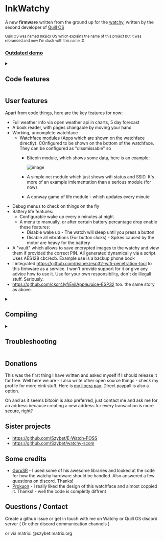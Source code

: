 # InkWatchy
A new **firmware** written  from the ground up for the [watchy](https://watchy.sqfmi.com/), written by the second developer of [Quill OS](https://github.com/Quill-OS/quill) 

<sub>Quill OS was named InkBox OS which explains the name of this project but it was rebranded and now I'm stuck with this name :D</sub>

### [Outdated demo](https://www.youtube.com/watch?v=gFOCqalJidQ)

<details> 
<summary><h2>Code features</h2></summary>

It doesn't use the watchy sub-class but it uses the same libraries. With that in mind, those are further diffrences from other firmwares:
<sub>Every small text is a reason why I was mad enough to rewrite everything myself...</sub>
- It's splitted into files and folders <sub>In my opinion a file that has 5k lines is heresy</sub>
- It's function - not object based for the reason above and to make it easier for beginners to use
- It uses free rtos tasks where needed
- All resources like images, fonts, books are converted into variables dynamically via scripts. Editing images, changing font spacing is just one click. <sub>I can't believe I was the first to make this that way</sub>
- The Ui is dynamically written. There are functions to do it eassly. Adding a new menu is just a few lines for example<sub>It's not just a collection of drawBitmap</sub>
- It has a "manager" and design for various apps to run eassly
- Has logs via serial. They can be disabled that they don't get compiled with changing one define - and the code doesn't look bad because it's a macro. Amazing <sub>Yea, this is a feature compared to other ones I have looked at</sub>
- Uses libraries instead of pure calls to NTP or open weather
- Many configurable values via defines in config.h
- Many debugging tools in config.h
- Most UI is rendered only when needed / values it's showing changed. Good for battery life
- <sub> Proper variable naming and camelCase everywhere</sub>

</details>

## User features
Apart from code things, here are the key features for now:
- Full weather info via open weather api in charts, 5 day forecast
- A book reader, with pages changable by moving your hand
- Working, uncomplete watchface
   - Watchface modules (Apps which are shown on the watchface directly). COnfigured to be shown on the bottom of the watchface. They can be configured as "dissmissable" so
      - Bitcoin module, which shows some data, here is an example:
        
        ![image](https://github.com/Szybet/InkWatchy/assets/53944559/01a01c95-f797-44e5-aac1-7a8f9458c5a6)
      - A simple net module which just shows wifi status and SSID. It's more of an example imlementation than a serious module (for now)
      - A conway game of life module - which updates every minute
- Debug menus to check on things on the fly
- Battery life features:
   - Configurable wake up every x minutes at night
   - A menu to manually, or after certain battery percantage drop enable these features:
      - Disable wake up - The watch will sleep until you press a button
      - Disable all vibrations (For button clicks) - Spikes caused by the motor are heavy for the battery
- A "vault" which allows to save encrypted images to the watchy and view them if provided the correct PIN. All generated dynamically via a script. Uses AES128 cbc/ecb. Example use is a backup phone book
- I integrated https://github.com/risinek/esp32-wifi-penetration-tool to this firmware as a service. I won't provide support for it or give any advice how to use it. Use for your own responsibility, don't do illegall stuff. Seriously.
- https://github.com/ckcr4lyf/EvilAppleJuice-ESP32 too. the same story as above.

<details> 
<summary><h2>Compiling</h2></summary>
   
1. Read `platformio.ini` and choose your env. Don't use the default one for reasons. You propably want to select the `min` one. Remember to do that too if you use platformio on the terminal. Select the platformio env before running `generate.sh`. If you are not using vscode, you will need to set `PLATFORMIO_ENV_NAME` as I can't detect it without vscode. You will be prompted for that anyway
2. You need to run the `generate.sh` in the `resources` folder. As mentioned before it will convert images and fonts on the fly to header files
   - Run it from the same directory it is placed in via, for example `cd resources && ./generate.sh`
   - Look at the output if you need to install any packages - for debian you will be asked a few times for sudo, it should work automatically. Feel free too contribute for other distros
      - Don't assumie pio will download them. no.
   - Version 6.9.11-60 of ImageMagick (`convert` command) doesn't work, gives black squares as a result. Version 7.1.1-27 works for me. On debian as mentioned the script will try to overwrite it using an appimage
   - You need also `xxd`, newer is better
   - For more dependiecies look at `resources/other/packages.sh`
3. After running `generate.sh`, it will create your personal config files. After that you can adjust values in `config.h` and `confidential.h` (in `src/defines/` directory) to your needs. **DO NOT EDIT ANYTHING IN TEMPLATES DIRECTORY. IT WILL DO NOTHING :(** 
   - DEBUG and various other debugging options are helpfull to debug things but eat battery. On the final compilation disable them
   - To enable all bitcoin data, you need a coinlib api key. If you can't create an account there because of no verification email, just create an account directly with google. I have already emailed them about the issue. If no api key is supplied, It will only show the block clock.
4. For further details and for usage instructions, go to the [wiki](https://github.com/Szybet/InkWatchy/wiki)

**Also latest stable commit: 01a3a0b68ac89ac11cbf13b9c2fe7c355e409229** Go back to it if you encounter problems. It's also possible this commit is the latest commit in this repo
<!-- **Also latest stable commit: None** Go back to it if you encounter problems. It's also possible this commit is the latest commit in this repo -->

<details> 
<summary><h2>Updating the firmware to a newer commit</h2></summary>

To update the firmware to a newer commit:
- pull the repo obviously
- Update your `config.h` and `confidential.h`:
   - Use a diff tool and update the files with the new values
   - Or if you don't care about your changes or didn't changed anything, just delete the files. The next step will regenerate them. Deleting one of them will update both of them. Update the scripts if you don't want this to work like that
- Run Generate resources once more, to generate new fonts & images
- Compile. If there are any compile errors referencing and "undefined" value, contact me. I might have forgot to update the template file

</details>

<details> 
<summary><h2>So you are a interested developer?</h2></summary>

Some informations which you could find helpfull:
- Feel free to ask questions
- For writing your own watchface you could just modify watchFaceDraw.cpp file. If you write one, You can make it turn on off via config.h and merge it to the main repo :D
- Submodules are written relatively to the main coordinate so you can eassly move them arround, but the original size must remain. Or you can not implement them at all too
- I listed many things in `Code features` that make my code *good*. But as the project expanded and my brain failed from time to time because coding at 2 is actually a bad idea, there are some things that even I know about that are bad:
   - Submodules should be pure OOP and not retarded OOP structures.
 
They need to be ramede, so before you touch it, repair them or I will do it

 Obiously feel free to complain and even help!

</details>

</details>


<details> 
<summary><h2>Troubleshooting</h2></summary>
   
### Your newly uploaded firmware looks like this?
![image](https://github.com/Szybet/InkWatchy/assets/53944559/c2424301-219d-41b3-9bef-9d2cc47a2fd4)
- Your image magick (`convert` command) is too old. Check the compilation section once again. If you want, contribute support for you distro / clear bugs to help me make this issue appear less

</details>

## Donations
This was the first thing I have written and asked myself if I should release it for free. Well here we are - I also write other open source things - check my profile for more eink stuff. Here is [my libera pay](https://liberapay.com/Szybet/). Direct paypall is also a option. 

Oh and as it seems bitcoin is also preferred, just contact me and ask me for an address because creating a new address for every transaction is more secure, right?

## Sister projects
- https://github.com/Szybet/E-Watch-FOSS
- https://github.com/Szybet/watchy-scom

## Some credits
- [GuruSR](https://github.com/GuruSR/Watchy_GSR) - I used some of his awesome libraries and looked at the code for how the watchy hardware should be handled. Also answered a few questions on discord. Thanks!
- [Prokuon](https://github.com/Prokuon/watchy-starfield/) - I really liked the design of this watchface and almost coppied it. Thanks! - well the code is completly diffrent

## Questions / Contact
Create a github issue or get in touch with me on Watchy or Quill OS discord server ( Or other discord communication channels )

or via matrix: @szybet:matrix.org
